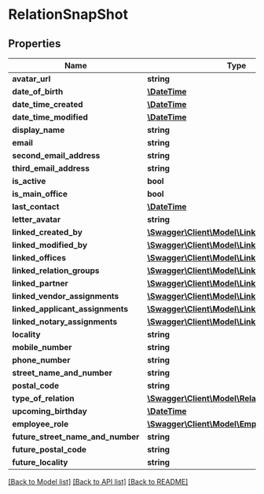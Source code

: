 # RelationSnapShot

## Properties
Name | Type | Description | Notes
------------ | ------------- | ------------- | -------------
**avatar_url** | **string** |  | [optional] 
**date_of_birth** | [**\DateTime**](\DateTime.md) |  | [optional] 
**date_time_created** | [**\DateTime**](\DateTime.md) |  | [optional] 
**date_time_modified** | [**\DateTime**](\DateTime.md) |  | [optional] 
**display_name** | **string** |  | [optional] 
**email** | **string** |  | [optional] 
**second_email_address** | **string** |  | [optional] 
**third_email_address** | **string** |  | [optional] 
**is_active** | **bool** |  | [optional] 
**is_main_office** | **bool** |  | [optional] 
**last_contact** | [**\DateTime**](\DateTime.md) |  | [optional] 
**letter_avatar** | **string** |  | [optional] 
**linked_created_by** | [**\Swagger\Client\Model\LinkedEmployee**](LinkedEmployee.md) |  | [optional] 
**linked_modified_by** | [**\Swagger\Client\Model\LinkedEmployee**](LinkedEmployee.md) |  | [optional] 
**linked_offices** | [**\Swagger\Client\Model\LinkedOffice[]**](LinkedOffice.md) |  | [optional] 
**linked_relation_groups** | [**\Swagger\Client\Model\LinkedRelationGroup[]**](LinkedRelationGroup.md) |  | [optional] 
**linked_partner** | [**\Swagger\Client\Model\LinkedPartner**](LinkedPartner.md) |  | [optional] 
**linked_vendor_assignments** | [**\Swagger\Client\Model\LinkedAssignment[]**](LinkedAssignment.md) |  | [optional] 
**linked_applicant_assignments** | [**\Swagger\Client\Model\LinkedAssignment[]**](LinkedAssignment.md) |  | [optional] 
**linked_notary_assignments** | [**\Swagger\Client\Model\LinkedAssignment[]**](LinkedAssignment.md) |  | [optional] 
**locality** | **string** |  | [optional] 
**mobile_number** | **string** |  | [optional] 
**phone_number** | **string** |  | [optional] 
**street_name_and_number** | **string** |  | [optional] 
**postal_code** | **string** |  | [optional] 
**type_of_relation** | [**\Swagger\Client\Model\RelationType**](RelationType.md) |  | [optional] 
**upcoming_birthday** | [**\DateTime**](\DateTime.md) |  | [optional] 
**employee_role** | [**\Swagger\Client\Model\EmployeeRole**](EmployeeRole.md) |  | [optional] 
**future_street_name_and_number** | **string** |  | [optional] 
**future_postal_code** | **string** |  | [optional] 
**future_locality** | **string** |  | [optional] 

[[Back to Model list]](../README.md#documentation-for-models) [[Back to API list]](../README.md#documentation-for-api-endpoints) [[Back to README]](../README.md)


